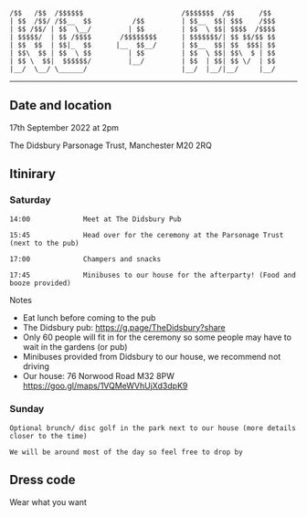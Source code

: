 ```
/$$   /$$  /$$$$$$                        /$$$$$$$  /$$      /$$
| $$  /$$/ /$$__  $$          /$$         | $$__  $$| $$$    /$$$
| $$ /$$/ | $$  \__/         | $$         | $$  \ $$| $$$$  /$$$$
| $$$$$/  | $$ /$$$$       /$$$$$$$$      | $$$$$$$/| $$ $$/$$ $$
| $$  $$  | $$|_  $$      |__  $$__/      | $$__  $$| $$  $$$| $$
| $$\  $$ | $$  \ $$         | $$         | $$  \ $$| $$\  $ | $$
| $$ \  $$|  $$$$$$/         |__/         | $$  | $$| $$ \/  | $$
|__/  \__/ \______/                       |__/  |__/|__/     |__/

```
***
                                                                   
## Date and location
17th September 2022 at 2pm

The Didsbury Parsonage Trust, Manchester M20 2RQ

## Itinirary

### Saturday
```14:00             Meet at The Didsbury Pub```

```15:45             Head over for the ceremony at the Parsonage Trust (next to the pub)```

```17:00             Champers and snacks```

```17:45             Minibuses to our house for the afterparty! (Food and booze provided)```

Notes
* Eat lunch before coming to the pub
* The Didsbury pub: https://g.page/TheDidsbury?share
* Only 60 people will fit in for the ceremony so some people may have to wait in the gardens (or pub)
* Minibuses provided from Didsbury to our house, we recommend not driving
* Our house: 76 Norwood Road M32 8PW https://goo.gl/maps/1VQMeWVhUjXd3dpK9

### Sunday
```Optional brunch/ disc golf in the park next to our house (more details closer to the time)```

```We will be around most of the day so feel free to drop by```

## Dress code
Wear what you want
